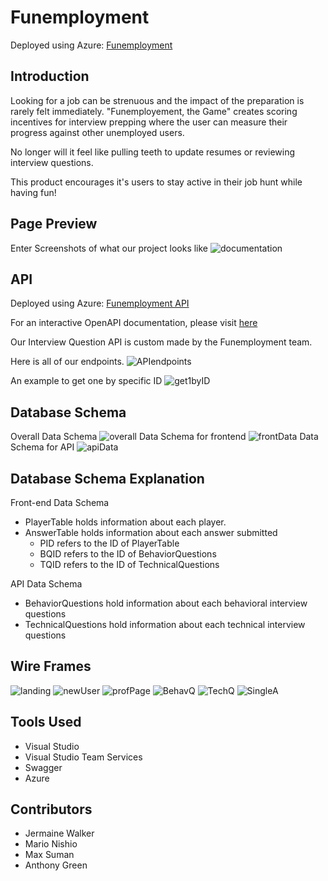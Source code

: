 # Funemployment
Deployed using Azure:
[Funemployment](http://funemployment.azurewebsites.net/)

## Introduction
Looking for a job can be strenuous and the impact of the preparation is rarely felt 
immediately. "Funemployement, the Game" creates scoring incentives for interview prepping 
where the user can measure their progress against other unemployed users. 
 
No longer will it feel like pulling teeth to update resumes or reviewing interview questions. 

This product encourages it's users to stay active in their job hunt while having fun!

## Page Preview
Enter Screenshots of what our project looks like
![documentation](https://i.pinimg.com/736x/5e/db/29/5edb2981ac2f117f5516c8dc57b5520b.jpg) 

## API
Deployed using Azure: [Funemployment API](http://funemploymentapi.azurewebsites.net)

For an interactive OpenAPI documentation, please visit [here](http://funemploymentapi.azurewebsites.net/swagger/index.html)

Our Interview Question API is custom made by the Funemployment team.

Here is all of our endpoints.
![APIendpoints]()

An example to get one by specific ID
![get1byID]()

## Database Schema
Overall Data Schema
![overall]()
Data Schema for frontend 
![frontData]()
Data Schema for API
![apiData]()


## Database Schema Explanation
Front-end Data Schema
* PlayerTable holds information about each player. 
* AnswerTable holds information about each answer submitted
  * PID refers to the ID of PlayerTable
  * BQID refers to the ID of BehaviorQuestions
  * TQID refers to the ID of TechnicalQuestions

API Data Schema
* BehaviorQuestions hold information about each behavioral interview questions
* TechnicalQuestions hold information about each technical interview questions

## Wire Frames
![landing]()
![newUser]()
![profPage]()
![BehavQ]()
![TechQ]()
![SingleA]()


## Tools Used
* Visual Studio
* Visual Studio Team Services
* Swagger
* Azure

## Contributors
* Jermaine Walker
* Mario Nishio
* Max Suman
* Anthony Green
